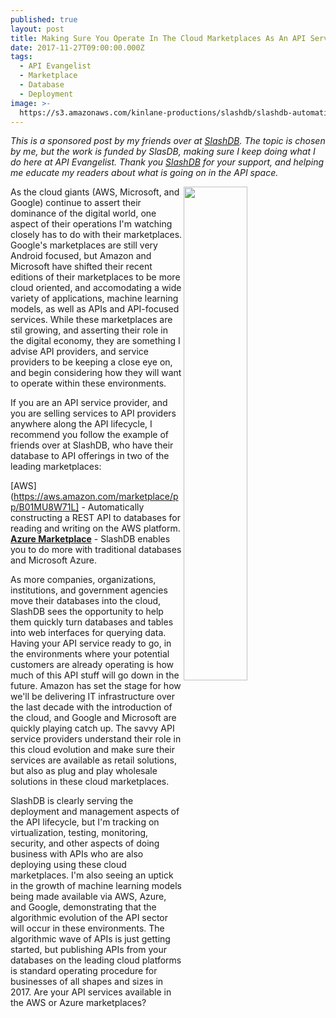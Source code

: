 ```yaml
---
published: true
layout: post
title: Making Sure You Operate In The Cloud Marketplaces As An API Service Provider
date: 2017-11-27T09:00:00.000Z
tags:
  - API Evangelist
  - Marketplace
  - Database
  - Deployment
image: >-
  https://s3.amazonaws.com/kinlane-productions/slashdb/slashdb-automatic-rest-api-for-databases-in-aws-marketplaces.png
---
```

_This is a sponsored post by my friends over at [SlashDB](https://www.slashdb.com/). The topic is chosen by me, but the work is funded by SlasDB, making sure I keep doing what I do here at API Evangelist. Thank you [SlashDB](https://www.slashdb.com/) for your support, and helping me educate my readers about what is going on in the API space._

<p><img src="https://s3.amazonaws.com/kinlane-productions/slashdb/slashdb-automatic-rest-api-for-databases-in-aws-marketplaces.png" align="right" width="45%" style="paddng: 15px;" /></p>As the cloud giants (AWS, Microsoft, and Google) continue to assert their dominance of the digital world, one aspect of their operations I'm watching closely has to do with their marketplaces. Google's marketplaces are still very Android focused, but Amazon and Microsoft have shifted their recent editions of their marketplaces to be more cloud oriented, and accomodating a wide variety of applications, machine learning models, as well as APIs and API-focused services. While these marketplaces are stil growing, and asserting their role in the digital economy, they are something I advise API providers, and service providers to be keeping a close eye on, and begin considering how they will want to operate within these environments.

If you are an API service provider, and you are selling services to API providers anywhere along the API lifecycle, I recommend you follow the example of friends over at SlashDB, who have their database to API offerings in two of the leading marketplaces:

[AWS](https://aws.amazon.com/marketplace/pp/B01MU8W71L] - Automatically constructing a REST API to databases for reading and writing on the AWS platform.
[**Azure Marketplace**](https://azuremarketplace.microsoft.com/en-us/marketplace/apps/vte.slashdb) - SlashDB enables you to do more with traditional databases and Microsoft Azure.

As more companies, organizations, institutions, and government agencies move their databases into the cloud, SlashDB sees the opportunity to help them quickly turn databases and tables into web interfaces for querying data. Having your API service ready to go, in the environments where your potential customers are already operating is how much of this API stuff will go down in the future. Amazon has set the stage for how we'll be delivering IT infrastructure over the last decade with the introduction of the cloud, and Google and Microsoft are quickly playing catch up. The savvy API service providers understand their role in this cloud evolution and make sure their services are available as retail solutions, but also as plug and play wholesale solutions in these cloud marketplaces.

SlashDB is clearly serving the deployment and management aspects of the API lifecycle, but I'm tracking on virtualization, testing, monitoring, security, and other aspects of doing business with APIs who are also deploying using these cloud marketplaces. I'm also seeing an uptick in the growth of machine learning models being made available via AWS, Azure, and Google, demonstrating that the algorithmic evolution of the API sector will occur in these environments. The algorithmic wave of APIs is just getting started, but publishing APIs from your databases on the leading cloud platforms is standard operating procedure for businesses of all shapes and sizes in 2017. Are your API services available in the AWS or Azure marketplaces?
